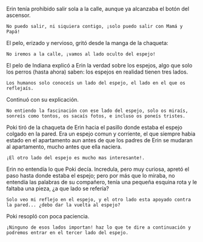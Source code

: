 Erin tenía prohibido salir sola a la calle, aunque ya alcanzaba el botón del ascensor.

    No puedo salir, ni siquiera contigo, ¡solo puedo salir con Mamá y Papá!

El pelo, erizado y nervioso, gritó desde la manga de la chaqueta:

    No iremos a la calle, ¡vamos al lado oculto del espejo!

El pelo de Indiana explicó a Erin la verdad sobre los espejos, algo que solo los perros (hasta ahora) saben: los espejos en realidad tienen tres lados.

    Los humanos solo conoceís un lado del espejo, el lado en el que os reflejaís.

Continuó con su explicación.

    No entiendo la fascinación con ese lado del espejo, solo os miraís, sonreís como tontos, os sacaís fotos, e incluso os poneís tristes.

Poki tiró de la chaqueta de Erin hacia el pasillo donde estaba el espejo colgado en la pared.  Era un espejo comun y corriente, el que siempre habia estado en el apartamento aun antes de que los padres de Erin se mudaran al apartamento, mucho antes que ella naciera. 

    ¡El otro lado del espejo es mucho mas interesante!.

Erin no entendía lo que Poki decía.  Incredula, pero muy curiosa, apretó el paso hasta donde estaba el espejo;  pero por más que lo miraba, no entendía las palabras de su compañero, tenía una pequeña esquina rota y le faltaba una pieza, ¿a que lado se refería?

    Solo veo mi reflejo en el espejo, y el otro lado esta apoyado contra la pared... ¿debo dar la vuelta al espejo?

Poki resopló con poca paciencia.

    ¡Ninguno de esos lados importan! haz lo que te dire a continuación y podremos entrar en el tercer lado del espejo. 
